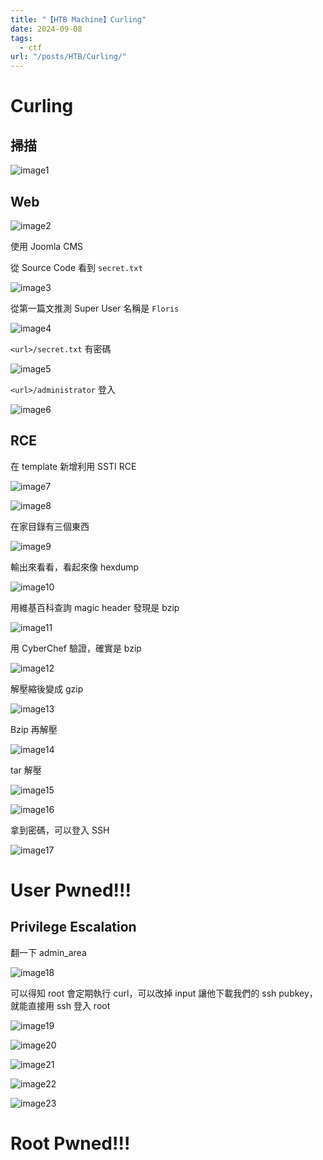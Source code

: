 ```yaml
---
title: "【HTB Machine】Curling"
date: 2024-09-08
tags:
  - ctf
url: "/posts/HTB/Curling/"
---
```


# Curling

## 掃描

![image1](/images/htb/curling/image1.png)

## Web

![image2](/images/htb/curling/image2.png)

使用 Joomla CMS

從 Source Code 看到 `secret.txt`

![image3](/images/htb/curling/image3.png)

從第一篇文推測 Super User 名稱是 `Floris`

![image4](/images/htb/curling/image4.png)

`<url>/secret.txt` 有密碼

![image5](/images/htb/curling/image5.png)

`<url>/administrator` 登入

![image6](/images/htb/curling/image6.png)

## RCE

在 template 新增利用 SSTI RCE

![image7](/images/htb/curling/image7.png)

![image8](/images/htb/curling/image8.png)

在家目錄有三個東西

![image9](/images/htb/curling/image9.png)

輸出來看看，看起來像 hexdump

![image10](/images/htb/curling/image10.png)

用維基百科查詢 magic header 發現是 bzip

![image11](/images/htb/curling/image11.png)

用 CyberChef 驗證，確實是 bzip

![image12](/images/htb/curling/image12.png)

解壓縮後變成 gzip

![image13](/images/htb/curling/image13.png)

Bzip 再解壓

![image14](/images/htb/curling/image14.png)

tar 解壓

![image15](/images/htb/curling/image15.png)

![image16](/images/htb/curling/image16.png)

拿到密碼，可以登入 SSH

![image17](/images/htb/curling/image17.png)

# User Pwned!!!

## Privilege Escalation

翻一下 admin_area

![image18](/images/htb/curling/image18.png)

可以得知 root 會定期執行 curl，可以改掉 input 讓他下載我們的 ssh pubkey，就能直接用 ssh 登入 root

![image19](/images/htb/curling/image19.png)

![image20](/images/htb/curling/image20.png)

![image21](/images/htb/curling/image21.png)

![image22](/images/htb/curling/image22.png)

![image23](/images/htb/curling/image23.png)

# Root Pwned!!!